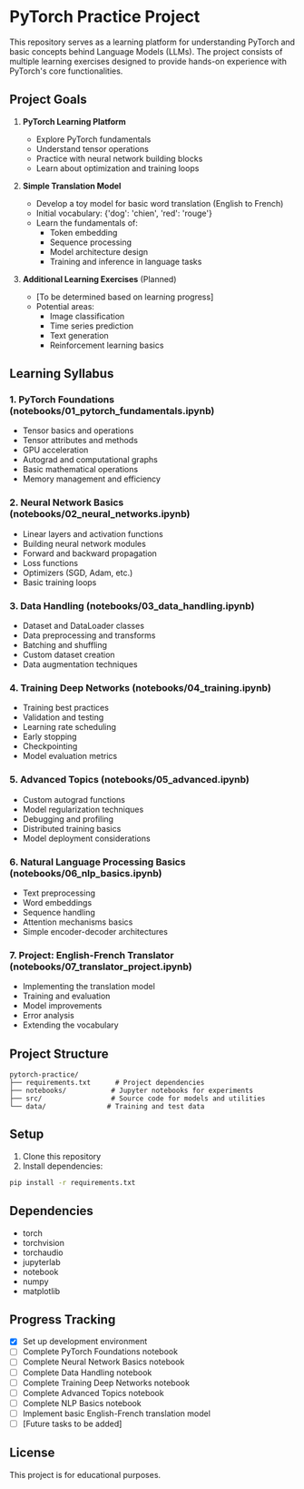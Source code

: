 # PyTorch Practice Project

This repository serves as a learning platform for understanding PyTorch and basic concepts behind Language Models (LLMs). The project consists of multiple learning exercises designed to provide hands-on experience with PyTorch's core functionalities.

## Project Goals

1. **PyTorch Learning Platform**
   - Explore PyTorch fundamentals
   - Understand tensor operations
   - Practice with neural network building blocks
   - Learn about optimization and training loops

2. **Simple Translation Model**
   - Develop a toy model for basic word translation (English to French)
   - Initial vocabulary: {'dog': 'chien', 'red': 'rouge'}
   - Learn the fundamentals of:
     - Token embedding
     - Sequence processing
     - Model architecture design
     - Training and inference in language tasks

3. **Additional Learning Exercises** (Planned)
   - [To be determined based on learning progress]
   - Potential areas:
     - Image classification
     - Time series prediction
     - Text generation
     - Reinforcement learning basics

## Learning Syllabus

### 1. PyTorch Foundations (notebooks/01_pytorch_fundamentals.ipynb)

- Tensor basics and operations
- Tensor attributes and methods
- GPU acceleration
- Autograd and computational graphs
- Basic mathematical operations
- Memory management and efficiency

### 2. Neural Network Basics (notebooks/02_neural_networks.ipynb)

- Linear layers and activation functions
- Building neural network modules
- Forward and backward propagation
- Loss functions
- Optimizers (SGD, Adam, etc.)
- Basic training loops

### 3. Data Handling (notebooks/03_data_handling.ipynb)

- Dataset and DataLoader classes
- Data preprocessing and transforms
- Batching and shuffling
- Custom dataset creation
- Data augmentation techniques

### 4. Training Deep Networks (notebooks/04_training.ipynb)

- Training best practices
- Validation and testing
- Learning rate scheduling
- Early stopping
- Checkpointing
- Model evaluation metrics

### 5. Advanced Topics (notebooks/05_advanced.ipynb)

- Custom autograd functions
- Model regularization techniques
- Debugging and profiling
- Distributed training basics
- Model deployment considerations

### 6. Natural Language Processing Basics (notebooks/06_nlp_basics.ipynb)

- Text preprocessing
- Word embeddings
- Sequence handling
- Attention mechanisms basics
- Simple encoder-decoder architectures

### 7. Project: English-French Translator (notebooks/07_translator_project.ipynb)

- Implementing the translation model
- Training and evaluation
- Model improvements
- Error analysis
- Extending the vocabulary

## Project Structure

```
pytorch-practice/
├── requirements.txt      # Project dependencies
├── notebooks/           # Jupyter notebooks for experiments
├── src/                 # Source code for models and utilities
└── data/               # Training and test data
```

## Setup

1. Clone this repository
2. Install dependencies:
```bash
pip install -r requirements.txt
```

## Dependencies

- torch
- torchvision
- torchaudio
- jupyterlab
- notebook
- numpy
- matplotlib

## Progress Tracking

- [x] Set up development environment
- [ ] Complete PyTorch Foundations notebook
- [ ] Complete Neural Network Basics notebook
- [ ] Complete Data Handling notebook
- [ ] Complete Training Deep Networks notebook
- [ ] Complete Advanced Topics notebook
- [ ] Complete NLP Basics notebook
- [ ] Implement basic English-French translation model
- [ ] [Future tasks to be added]

## License

This project is for educational purposes.